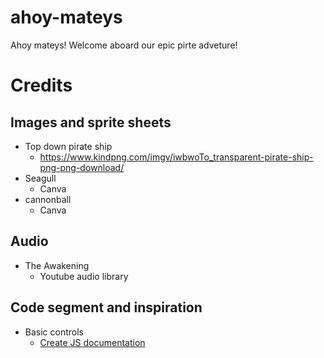 # ahoy-mateys
Ahoy mateys! Welcome aboard our epic pirte adveture!


# Credits
## Images and sprite sheets
* Top down pirate ship
    * https://www.kindpng.com/imgv/iwbwoTo_transparent-pirate-ship-png-png-download/
* Seagull 
    * Canva
* cannonball
    * Canva

## Audio
* The Awakening
    * Youtube audio library

## Code segment and inspiration
* Basic controls 
    * [Create JS documentation](https://createjs.com/demos/easeljs/game)